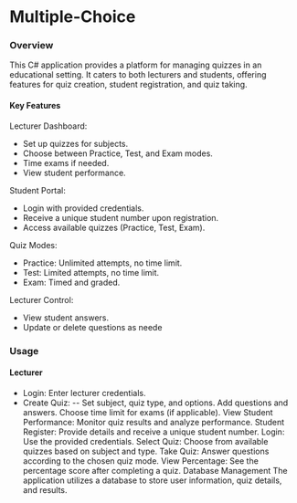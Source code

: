 # Multiple-Choice
### Overview

This C# application provides a platform for managing quizzes in an educational setting. It caters to both lecturers and students, offering features for quiz creation, 
student registration, and quiz taking.

#### Key Features

Lecturer Dashboard:

- Set up quizzes for subjects.
- Choose between Practice, Test, and Exam modes.
- Time exams if needed.
- View student performance.

Student Portal:

- Login with provided credentials.
- Receive a unique student number upon registration.
- Access available quizzes (Practice, Test, Exam).

Quiz Modes:

- Practice: Unlimited attempts, no time limit.
- Test: Limited attempts, no time limit.
- Exam: Timed and graded.

Lecturer Control:

- View student answers.
- Update or delete questions as neede

### Usage

#### Lecturer

- Login: Enter lecturer credentials.
- Create Quiz:
-- Set subject, quiz type, and options.
Add questions and answers.
Choose time limit for exams (if applicable).
View Student Performance:
Monitor quiz results and analyze performance.
Student
Register:
Provide details and receive a unique student number.
Login:
Use the provided credentials.
Select Quiz:
Choose from available quizzes based on subject and type.
Take Quiz:
Answer questions according to the chosen quiz mode.
View Percentage:
See the percentage score after completing a quiz.
Database Management
The application utilizes a database to store user information, quiz details, and results. 
